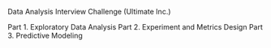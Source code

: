 Data Analysis Interview Challenge (Ultimate Inc.)

Part 1. Exploratory Data Analysis
Part 2. Experiment and Metrics Design
Part 3. Predictive Modeling
